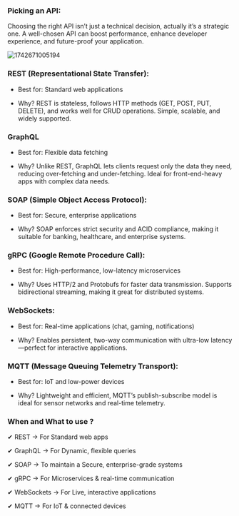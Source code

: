 ### Picking an API:

Choosing the right API isn’t just a technical decision, actually it’s a strategic one. A well-chosen API can boost performance, enhance developer experience, and future-proof your application.

![1742671005194](https://github.com/user-attachments/assets/7961d598-5369-4dfa-9ab1-5f398f915943)

###  REST (Representational State Transfer):

- Best for: Standard web applications

- Why? REST is stateless, follows HTTP methods (GET, POST, PUT, DELETE), and works well for CRUD operations. Simple, scalable, and widely supported.

###  GraphQL

 - Best for: Flexible data fetching
 
 - Why? Unlike REST, GraphQL lets clients request only the data they need, reducing over-fetching and under-fetching. Ideal for front-end-heavy apps with complex data needs.

###  SOAP (Simple Object Access Protocol):

 - Best for: Secure, enterprise applications
 
 - Why? SOAP enforces strict security and ACID compliance, making it suitable for banking, healthcare, and enterprise systems.

### gRPC (Google Remote Procedure Call):

- Best for: High-performance, low-latency microservices
 
- Why? Uses HTTP/2 and Protobufs for faster data transmission. Supports bidirectional streaming, making it great for distributed systems.

### WebSockets:

 - Best for: Real-time applications (chat, gaming, notifications)
 
 - Why? Enables persistent, two-way communication with ultra-low latency—perfect for interactive applications.

### MQTT (Message Queuing Telemetry Transport):

 - Best for: IoT and low-power devices
 
 - Why? Lightweight and efficient, MQTT’s publish-subscribe model is ideal for sensor networks and real-time telemetry.

### When and What to use ?
 ✔ REST → For Standard web apps
 
 ✔ GraphQL → For Dynamic, flexible queries
 
 ✔ SOAP → To maintain a Secure, enterprise-grade systems
 
 ✔ gRPC → For Microservices & real-time communication
 
 ✔ WebSockets → For Live, interactive applications
 
 ✔ MQTT → For IoT & connected devices
